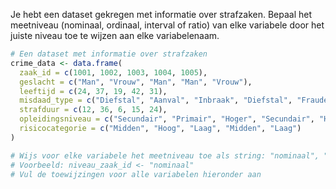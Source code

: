Je hebt een dataset gekregen met informatie over strafzaken. Bepaal het meetniveau (nominaal, ordinaal, interval of ratio) van elke variabele door het juiste niveau toe te wijzen aan elke variabelenaam.

```R
# Een dataset met informatie over strafzaken
crime_data <- data.frame(
  zaak_id = c(1001, 1002, 1003, 1004, 1005),
  geslacht = c("Man", "Vrouw", "Man", "Man", "Vrouw"),
  leeftijd = c(24, 37, 19, 42, 31),
  misdaad_type = c("Diefstal", "Aanval", "Inbraak", "Diefstal", "Fraude"),
  strafduur = c(12, 36, 6, 15, 24),
  opleidingsniveau = c("Secundair", "Primair", "Hoger", "Secundair", "Hoger"),
  risicocategorie = c("Midden", "Hoog", "Laag", "Midden", "Laag")
)

# Wijs voor elke variabele het meetniveau toe als string: "nominaal", "ordinaal", "interval" of "ratio"
# Voorbeeld: niveau_zaak_id <- "nominaal"
# Vul de toewijzingen voor alle variabelen hieronder aan
```
